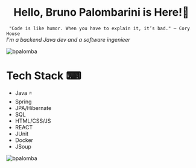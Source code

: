 <h1 align="center">Hello, Bruno Palombarini is Here!👋</h1>


<p>
  <code> "Code is like humor. When you have to explain it, it’s bad." – Cory House </code> </br>
  <em>I'm a backend Java dev and a software ingenieer </em>
</p>

<p align="left"> <img src="https://komarev.com/ghpvc/?username=bpalomba&label=Profile%20views&color=0e75b6&style=flat" alt="bpalomba" /> </p>

<h1 align="left"> Tech Stack ⌨ </h1>

<ul dir="auto">
  <li>Java ⭐</li>
  <li>Spring</li>
  <li>JPA/Hibernate</li>
  <li>SQL</li>
  <li>HTML/CSS/JS</li>
  <li>REACT</li>
  <li>JUnit</li>
  <li>Docker</li>
  <li>JSoup</li>
</ul>



<p align="right"><img align="left" src="https://github-readme-stats.vercel.app/api/top-langs?username=bpalomba&show_icons=true&locale=en&layout=compact" alt="bpalomba" /></p>


